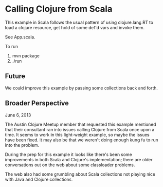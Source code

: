 Calling Clojure from Scala
===========================

This example in Scala follows the usual pattern of
using clojure.lang.RT to load a clojure resource,
get hold of some def'd vars and invoke them.

See App.scala.

To run

1. mvn package
2. ./run


Future
--------
We could improve this example by passing some collections back and forth.

Broader Perspective
--------------------
June 6, 2013 

The Austin Clojure Meetup member that requested this example
mentioned that their consultant ran into issues calling Clojure
from Scala once upon a time.
It seems to work in this light-weight example,
so maybe the issues have been fixed.  It may also be that we
weren't doing enough kung fu to run into the problem.

During the prep for this example it looks like there's been some
improvements in both Scala and Clojure's implementation;
there are older conversations out on the web about some classloader
problems.

The web also had some grumbling about Scala collections not playing
nice with Java and Clojure collections.

